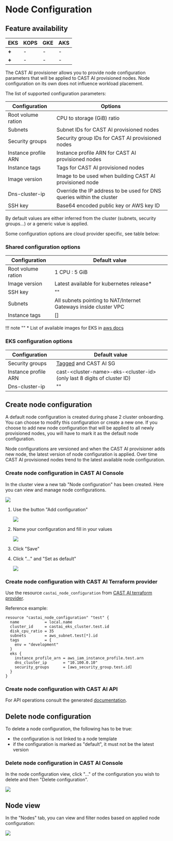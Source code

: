 # Node Configuration

## Feature availability

| EKS | KOPS | GKE | AKS |
| --- | ---- | --- | --- |
| **+** |  -   |  -  |  -  |
| **+** |  -   |  -  |  -  |

The CAST AI provisioner allows you to provide node configuration parameters
that will be applied to CAST AI provisioned nodes.
Node configuration on its own does not influence workload placement.

The list of supported configuration parameters:

| Configuration         | Options |
|-----------------------|---------|
| Root volume ration    | CPU to storage (GiB) ratio |
| Subnets               | Subnet IDs for CAST AI provisioned nodes |
| Security groups       | Security group IDs for CAST AI provisioned nodes |
| Instance profile ARN  |  Instance profile ARN for CAST AI provisioned nodes |
| Instance tags         | Tags for CAST AI provisioned nodes |
| Image version         | Image to be used when building CAST AI provisioned node |
| Dns-cluster-ip        | Override the IP address to be used for DNS queries within the cluster |
| SSH key               | Base64 encoded public key or AWS key ID |

By default values are either inferred from the cluster (subnets, security groups...) or a generic value is applied.

Some configuration options are cloud provider specific, see table below:

### Shared configuration options

| Configuration        | Default value  |
|----------------------|----------------|
| Root volume ration   |  1 CPU : 5 GiB |
| Image version        | Latest available for kubernetes release* |
| SSH key              | ""             |
| Subnets              | All subnets pointing to NAT/Internet Gateways inside cluster VPC |
| Instance tags        | []             |

!!! note ""
    \* List of available images for EKS in [aws docs](https://docs.aws.amazon.com/eks/latest/userguide/eks-optimized-ami.html)

### EKS configuration options

| Configuration        | Default value |
|----------------------|---------------|
| Security groups      | [Tagged](https://docs.aws.amazon.com/eks/latest/userguide/sec-group-reqs.html) and CAST AI SG |
| Instance profile ARN | cast-<cluster-name\>-eks-<cluster-id\> (only last 8 digits of cluster ID) |
| Dns-cluster-ip       | ""            |

## Create node configuration

A default node configuration is created during phase 2 cluster onboarding.
You can choose to modify this configuration or create a new one.
If you choose to add new node configuration that will be applied to all newly
provisioned nodes, you will have to mark it as the default node configuration.

Node configurations are versioned and when the CAST AI provisioner adds new node,
the latest version of node configuration is applied. Over time CAST AI provisioned
nodes trend to the latest available node configuration.

### Create node configuration in CAST AI Console

In the cluster view a new tab "Node configuration" has been created.
Here you can view and manage node configurations.

![](node-config/node-config.png)

 1. Use the button "Add configuration"

    ![](node-config/node-config-create-1.png)

 2. Name your configuration and fill in your values

    ![](node-config/node-config-create-2.png)

 3. Click "Save"

 4. Click "..." and "Set as default"

    ![](node-config/node-config-create-3.png)

### Create node configuration with CAST AI Terraform provider

Use the resource `castai_node_configuration` from [CAST AI terraform provider](https://github.com/castai/terraform-provider-castai).

Reference example:

```hcl
resource "castai_node_configuration" "test" {
  name           = local.name
  cluster_id     = castai_eks_cluster.test.id
  disk_cpu_ratio = 35
  subnets        = aws_subnet.test[*].id
  tags           = {
    env = "development"
  }
  eks {
    instance_profile_arn = aws_iam_instance_profile.test.arn
    dns_cluster_ip       = "10.100.0.10"
    security_groups      = [aws_security_group.test.id]
  }
}
```

### Create node configuration with CAST AI API

For API operations consult the generated [documentation](https://api.cast.ai/v1/spec/#/NodeConfigurationAPI).

## Delete node configuration

To delete a node configuration, the following has to be true:

* the configuration is not linked to a node template
* if the configuration is marked as "default", it must not be the latest version

### Delete node configuration in CAST AI Console

In the node configuration view, click "..." of the configuration you wish to delete
and then "Delete configuration".

![](node-config/node-config-delete.png)

## Node view

In the "Nodes" tab, you can view and filter nodes based on applied node configuration:

![](node-config/node-config-list.png)
